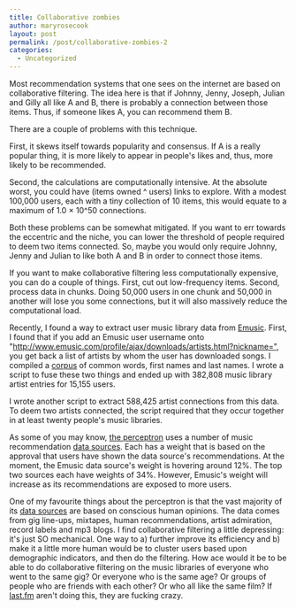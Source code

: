 ```yaml
---
title: Collaborative zombies
author: maryrosecook
layout: post
permalink: /post/collaborative-zombies-2
categories:
  - Uncategorized
---
```

Most recommendation systems that one sees on the internet are based on collaborative filtering. The idea here is that if Johnny, Jenny, Joseph, Julian and Gilly all like A and B, there is probably a connection between those items. Thus, if someone likes A, you can recommend them B.

There are a couple of problems with this technique.

First, it skews itself towards popularity and consensus. If A is a really popular thing, it is more likely to appear in people's likes and, thus, more likely to be recommended.

Second, the calculations are computationally intensive. At the absolute worst, you could have (items owned ^ users) links to explore. With a modest 100,000 users, each with a tiny collection of 10 items, this would equate to a maximum of 1.0 × 10^50 connections.

Both these problems can be somewhat mitigated. If you want to err towards the eccentric and the niche, you can lower the threshold of people required to deem two items connected. So, maybe you would only require Johnny, Jenny and Julian to like both A and B in order to connect those items.

If you want to make collaborative filtering less computationally expensive, you can do a couple of things. First, cut out low-frequency items. Second, process data in chunks. Doing 50,000 users in one chunk and 50,000 in another will lose you some connections, but it will also massively reduce the computational load.

Recently, I found a way to extract user music library data from [Emusic][1]. First, I found that if you add an Emusic user username onto "<http://www.emusic.com/profile/ajax/downloads/artists.html?nickname=">, you get back a list of artists by whom the user has downloaded songs. I compiled a [corpus][2] of common words, first names and last names. I wrote a script to fuse these two things and ended up with 382,808 music library artist entries for 15,155 users.

I wrote another script to extract 588,425 artist connections from this data. To deem two artists connected, the script required that they occur together in at least twenty people's music libraries.

As some of you may know, [the perceptron][3] uses a number of music recommendation [data sources][4]. Each has a weight that is based on the approval that users have shown the data source's recommendations. At the moment, the Emusic data source's weight is hovering around 12%. The top two sources each have weights of 34%. However, Emusic's weight will increase as its recommendations are exposed to more users.

One of my favourite things about the perceptron is that the vast majority of its [data sources][4] are based on conscious human opinions. The data comes from gig line-ups, mixtapes, human recommendations, artist admiration, record labels and mp3 blogs. I find collaborative filtering a little depressing: it's just SO mechanical. One way to a) further improve its efficiency and b) make it a little more human would be to cluster users based upon demographic indicators, and then do the filtering. How ace would it be to be able to do collaborative filtering on the music libraries of everyone who went to the same gig? Or everyone who is the same age? Or groups of people who are friends with each other? Or who all like the same film? If [last.fm][5] aren't doing this, they are fucking crazy.

 [1]: http://emusic.com
 [2]: http://github.com/maryrosecook/commonusernames/
 [3]: http://theperceptron.com
 [4]: http://theperceptron.com/stats
 [5]: http://last.fm